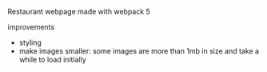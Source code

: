 Restaurant webpage made with webpack 5

improvements
- styling
- make images smaller: some images are more than 1mb in size and take a while to load initially